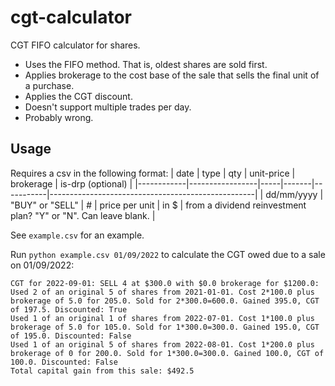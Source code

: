 # cgt-calculator
CGT FIFO calculator for shares.
- Uses the FIFO method. That is, oldest shares are sold first.
- Applies brokerage to the cost base of the sale that sells the final unit of a purchase.
- Applies the CGT discount.
- Doesn't support multiple trades per day.
- Probably wrong.

## Usage

Requires a csv in the following format:
| date       | type            | qty | unit-price | brokerage | is-drp (optional)                                            |
|------------|-----------------|-----|-------|-----------|---------------------------------------------------|
| dd/mm/yyyy | "BUY" or "SELL" | #    | price per unit | in $    | from a dividend reinvestment plan? "Y" or "N". Can leave blank. |

See `example.csv` for an example.

Run `python example.csv 01/09/2022` to calculate the CGT owed due to a sale on 01/09/2022:
```
CGT for 2022-09-01: SELL 4 at $300.0 with $0.0 brokerage for $1200.0:
Used 2 of an original 5 of shares from 2021-01-01. Cost 2*100.0 plus brokerage of 5.0 for 205.0. Sold for 2*300.0=600.0. Gained 395.0, CGT of 197.5. Discounted: True
Used 1 of an original 1 of shares from 2022-07-01. Cost 1*100.0 plus brokerage of 5.0 for 105.0. Sold for 1*300.0=300.0. Gained 195.0, CGT of 195.0. Discounted: False
Used 1 of an original 5 of shares from 2022-08-01. Cost 1*200.0 plus brokerage of 0 for 200.0. Sold for 1*300.0=300.0. Gained 100.0, CGT of 100.0. Discounted: False
Total capital gain from this sale: $492.5
```


